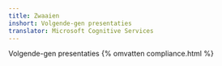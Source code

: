 ```yaml
---
title: Zwaaien
inshort: Volgende-gen presentaties
translator: Microsoft Cognitive Services
---
```


Volgende-gen presentaties
{% omvatten compliance.html %}

